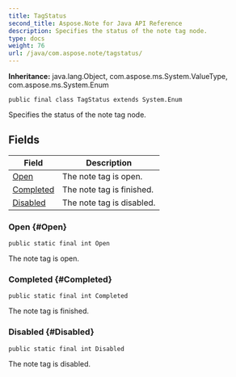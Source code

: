 ```yaml
---
title: TagStatus
second_title: Aspose.Note for Java API Reference
description: Specifies the status of the note tag node.
type: docs
weight: 76
url: /java/com.aspose.note/tagstatus/
---
```


**Inheritance:**
java.lang.Object, com.aspose.ms.System.ValueType, com.aspose.ms.System.Enum
```
public final class TagStatus extends System.Enum
```

Specifies the status of the note tag node.
## Fields

| Field | Description |
| --- | --- |
| [Open](#Open) | The note tag is open. |
| [Completed](#Completed) | The note tag is finished. |
| [Disabled](#Disabled) | The note tag is disabled. |
### Open {#Open}
```
public static final int Open
```


The note tag is open.

### Completed {#Completed}
```
public static final int Completed
```


The note tag is finished.

### Disabled {#Disabled}
```
public static final int Disabled
```


The note tag is disabled.

